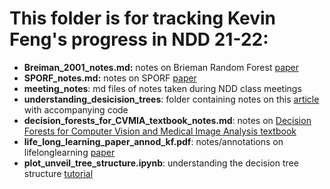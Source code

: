 # This folder is for tracking Kevin Feng's progress in NDD 21-22:
- **Breiman_2001_notes.md:** notes on Brieman Random Forest [paper](https://link.springer.com/content/pdf/10.1023/A:1010933404324.pdf)
- **SPORF_notes.md:** notes on SPORF [paper](https://arxiv.org/pdf/1506.03410.pdf)
- **meeting_notes**: md files of notes taken during NDD class meetings
- **understanding_desicision_trees**: folder containing notes on this [article](https://medium.com/@valentin.jean.richer/understanding-decision-trees-once-and-for-all-2d891b1be579?source=friends_link&sk=451fa478c53f2b288aec0d46eb83d90d) with accompanying code
- **decision_forests_for_CVMIA_textbook_notes.md**: notes on [Decision Forests for Computer Vision and Medical Image Analysis textbook](https://link.springer.com/book/10.1007/978-1-4471-4929-3) 
- **life_long_learning_paper_annod_kf.pdf**: notes/annotations on lifelonglearning [paper](https://arxiv.org/pdf/2004.12908.pdf)
- **plot_unveil_tree_structure.ipynb**: understanding the decision tree structure [tutorial](https://scikit-learn.org/stable/auto_examples/tree/plot_unveil_tree_structure.html)
